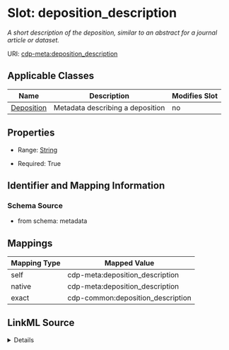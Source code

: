 

# Slot: deposition_description


_A short description of the deposition, similar to an abstract for a journal article or dataset._



URI: [cdp-meta:deposition_description](metadatadeposition_description)



<!-- no inheritance hierarchy -->





## Applicable Classes

| Name | Description | Modifies Slot |
| --- | --- | --- |
| [Deposition](Deposition.md) | Metadata describing a deposition |  no  |







## Properties

* Range: [String](String.md)

* Required: True





## Identifier and Mapping Information







### Schema Source


* from schema: metadata




## Mappings

| Mapping Type | Mapped Value |
| ---  | ---  |
| self | cdp-meta:deposition_description |
| native | cdp-meta:deposition_description |
| exact | cdp-common:deposition_description |




## LinkML Source

<details>
```yaml
name: deposition_description
description: A short description of the deposition, similar to an abstract for a journal
  article or dataset.
from_schema: metadata
exact_mappings:
- cdp-common:deposition_description
rank: 1000
alias: deposition_description
owner: Deposition
domain_of:
- Deposition
range: string
required: true
inlined: true
inlined_as_list: true

```
</details>